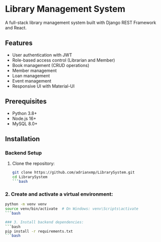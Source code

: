 # Library Management System

A full-stack library management system built with Django REST Framework and React.

## Features
- User authentication with JWT
- Role-based access control (Librarian and Member)
- Book management (CRUD operations)
- Member management
- Loan management
- Event management
- Responsive UI with Material-UI

## Prerequisites
- Python 3.8+
- Node.js 16+
- MySQL 8.0+

## Installation

### Backend Setup

1. Clone the repository:
   ```bash
   git clone https://github.com/adrianxmp/LibrarySystem.git
   cd LibrarySystem
   ```bash

### 2. Create and activate a virtual environment:
  ```bash
  python -m venv venv
  source venv/bin/activate  # On Windows: venv\Scripts\activate
  ```bash

### 3. Install backend dependencies:
  ```bash
  pip install -r requirements.txt
  ```bash
